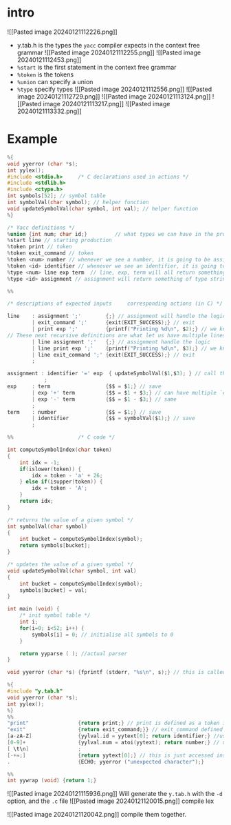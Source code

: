 # intro
![[Pasted image 20240121112226.png]]
- y.tab.h is the types the `yacc` compiler expects in the context free grammar
![[Pasted image 20240121112255.png]]
![[Pasted image 20240121112453.png]]
- `%start` is the first statement in the context free grammar
- `%token` is the tokens
- `%union` can specify a union
- `%type` specify types
![[Pasted image 20240121112556.png]]
![[Pasted image 20240121112729.png]]
![[Pasted image 20240121113124.png]]
![[Pasted image 20240121113217.png]]
![[Pasted image 20240121113332.png]]
# Example
```c
%{
void yyerror (char *s);
int yylex();
#include <stdio.h>     /* C declarations used in actions */
#include <stdlib.h>
#include <ctype.h>
int symbols[52]; // symbol table
int symbolVal(char symbol); // helper function
void updateSymbolVal(char symbol, int val); // helper function
%}

/* Yacc definitions */
%union {int num; char id;}         // what types we can have in the program
%start line // starting production
%token print // token
%token exit_command // token
%token <num> number // whenever we see a number, it is going to be assigned to the `num` in the %union
%token <id> identifier // whenever we see an identifier, it is going to be assigned to the `id` in the %union
%type <num> line exp term  // line, exp, term will all return something of type int, as `num` is in the union
%type <id> assignment // assignment will return something of type string, as `id` is in the union

%%

/* descriptions of expected inputs     corresponding actions (in C) */

line    : assignment ';'		{;} // assignment will handle the logic, dont do anything
		| exit_command ';'		{exit(EXIT_SUCCESS);} // exit
		| print exp ';'			{printf("Printing %d\n", $2);} // we know `exp` is an int
// These next recursive definitions are what let us have multiple lines. If we did not call `line` again, we would simply only be allowed to enter a single `line`.
		| line assignment ';'	{;} // assignment handle the logic
		| line print exp ';'	{printf("Printing %d\n", $3);} // we know know exp is an int
		| line exit_command ';'	{exit(EXIT_SUCCESS);} // exit
        ;

assignment : identifier '=' exp  { updateSymbolVal($1,$3); } // call the function
			;
exp    	: term                  {$$ = $1;} // save 
       	| exp '+' term          {$$ = $1 + $3;} // can have multiple `exp` ending with a term
       	| exp '-' term          {$$ = $1 - $3;} // same
       	;
term   	: number                {$$ = $1;} // save
		| identifier			{$$ = symbolVal($1);} // save
        ;

%%                     /* C code */

int computeSymbolIndex(char token)
{
	int idx = -1;
	if(islower(token)) {
		idx = token - 'a' + 26;
	} else if(isupper(token)) {
		idx = token - 'A';
	}
	return idx;
} 

/* returns the value of a given symbol */
int symbolVal(char symbol)
{
	int bucket = computeSymbolIndex(symbol);
	return symbols[bucket];
}

/* updates the value of a given symbol */
void updateSymbolVal(char symbol, int val)
{
	int bucket = computeSymbolIndex(symbol);
	symbols[bucket] = val;
}

int main (void) {
	/* init symbol table */
	int i;
	for(i=0; i<52; i++) {
		symbols[i] = 0; // initialise all symbols to 0
	}

	return yyparse ( ); //actual parser
}

void yyerror (char *s) {fprintf (stderr, "%s\n", s);} // this is called whenever we see a syntax error
```

```c
%{
#include "y.tab.h"
void yyerror (char *s);
int yylex();
%}
%%
"print"				   {return print;} // print is defined as a token inside y.tab.h
"exit"				   {return exit_command;}} // exit_command defined inside y.tab.h
[a-zA-Z]			   {yylval.id = yytext[0]; return identifier;} //use the `id` in the union. The id can only be 1 char long. return the terminal symbol
[0-9]+                 {yylval.num = atoi(yytext); return number;} // use `num` in union. return the terminal symbol
[ \t\n]                ;
[-+=;]           	   {return yytext[0];} // this is just accessed inside of the context free grammer with '
.                      {ECHO; yyerror ("unexpected character");}

%%
int yywrap (void) {return 1;}
```

![[Pasted image 20240121115936.png]]
Will generate the `y.tab.h` with the `-d` option, and the `.c` file
![[Pasted image 20240121120015.png]]
compile lex

![[Pasted image 20240121120042.png]]
compile them together.

